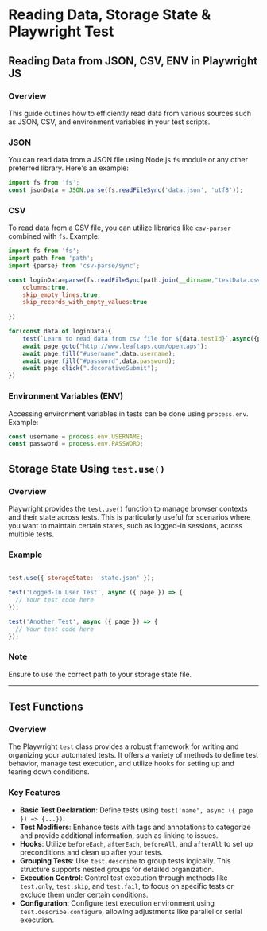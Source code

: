 # Reading Data, Storage State & Playwright Test

## Reading Data from JSON, CSV, ENV in Playwright JS

### Overview
This guide outlines how to efficiently read data from various sources such as JSON, CSV, and environment variables in your test scripts.

### JSON
You can read data from a JSON file using Node.js `fs` module or any other preferred library. Here's an example:

```javascript
import fs from 'fs';
const jsonData = JSON.parse(fs.readFileSync('data.json', 'utf8'));
```

### CSV
To read data from a CSV file, you can utilize libraries like `csv-parser` combined with `fs`. Example:

```javascript
import fs from 'fs';
import path from 'path';
import {parse} from 'csv-parse/sync';

const loginData=parse(fs.readFileSync(path.join(__dirname,"testData.csv")),{
    columns:true,
    skip_empty_lines:true,
    skip_records_with_empty_values:true
    
})

for(const data of loginData){
    test(`Learn to read data from csv file for ${data.testId}`,async({page})=>{
    await page.goto("http://www.leaftaps.com/opentaps");
    await page.fill("#username",data.username);
    await page.fill("#password",data.password);
    await page.click(".decorativeSubmit");
})
```

### Environment Variables (ENV)
Accessing environment variables in  tests can be done using `process.env`. Example:

```javascript
const username = process.env.USERNAME;
const password = process.env.PASSWORD;
```


## Storage State Using `test.use()`

### Overview
Playwright provides the `test.use()` function to manage browser contexts and their state across tests. This is particularly useful for scenarios where you want to maintain certain states, such as logged-in sessions, across multiple tests.

### Example
```javascript

test.use({ storageState: 'state.json' });

test('Logged-In User Test', async ({ page }) => {
  // Your test code here
});

test('Another Test', async ({ page }) => {
  // Your test code here
});
```

### Note
Ensure to use the correct path to your storage state file.

---

## Test Functions

### Overview
The Playwright `test` class provides a robust framework for writing and organizing your automated tests. It offers a variety of methods to define test behavior, manage test execution, and utilize hooks for setting up and tearing down conditions.

### Key Features
- **Basic Test Declaration**: Define tests using `test('name', async ({ page }) => {...})`.
- **Test Modifiers**: Enhance tests with tags and annotations to categorize and provide additional information, such as linking to issues.
- **Hooks**: Utilize `beforeEach`, `afterEach`, `beforeAll`, and `afterAll` to set up preconditions and clean up after your tests.
- **Grouping Tests**: Use `test.describe` to group tests logically. This structure supports nested groups for detailed organization.
- **Execution Control**: Control test execution through methods like `test.only`, `test.skip`, and `test.fail`, to focus on specific tests or exclude them under certain conditions.
- **Configuration**: Configure test execution environment using `test.describe.configure`, allowing adjustments like parallel or serial execution.
